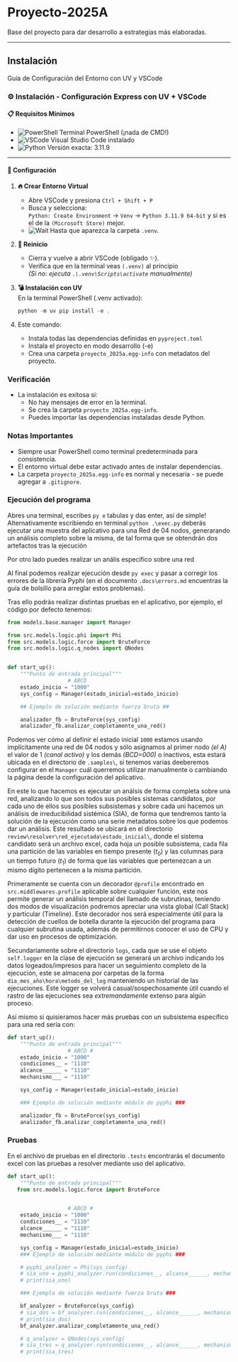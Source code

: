 # Proyecto-2025A

Base del proyecto para dar desarrollo a estrategias más elaboradas.

---

## Instalación

Guía de Configuración del Entorno con UV y VSCode

### ⚙️ Instalación - Configuración Express con UV + VSCode

#### 📋 **Requisitos Mínimos**
- ![PowerShell](https://img.shields.io/badge/-PowerShell-blue?style=flat-square) Terminal PowerShell (¡nada de CMD!)
- ![VSCode](https://img.shields.io/badge/-VSCode-007ACC?logo=visualstudiocode&style=flat-square) Visual Studio Code instalado
- ![Python](https://img.shields.io/badge/-Python%203.11.9-3776AB?logo=python&style=flat-square) Versión exacta: 3.11.9

---

#### 🚀 **Configuración**

1. **🔥 Crear Entorno Virtual**  
   - Abre VSCode y presiona `Ctrl + Shift + P`
   - Busca y selecciona:  
     `Python: Create Environment` → `Venv` → `Python 3.11.9 64-bit` y si es el de la `(Microsoft Store)` mejor.
   - ![Wait](https://img.shields.io/badge/-ESPERA_5_segundos-important) Hasta que aparezca la carpeta `.venv`.

2. **🔄 Reinicio**
   - Cierra y vuelve a abrir VSCode (obligado ✨).
   - Verifica que en la terminal veas `(.venv)` al principio  
     *(Si no: ejecuta `.\.venv\Scripts\activate` manualmente)*

3. **💣 Instalación con UV**  
   En la terminal PowerShell (.venv activado):  
   ```powershell
   python -m uv pip install -e .
   ```
2. Este comando:
   - Instala todas las dependencias definidas en `pyproject.toml`
   - Instala el proyecto en modo desarrollo (-e)
   - Crea una carpeta `proyecto_2025a.egg-info` con metadatos del proyecto.

### Verificación
- La instalación es exitosa si:
  - No hay mensajes de error en la terminal.
  - Se crea la carpeta `proyecto_2025a.egg-info`.
  - Puedes importar las dependencias instaladas desde Python.

### Notas Importantes
- Siempre usar PowerShell como terminal predeterminada para consistencia.
- El entorno virtual debe estar activado antes de instalar dependencias.
- La carpeta `proyecto_2025a.egg-info` es normal y necesaria - se puede agregar a `.gitignore`.

### Ejecución del programa

Abres una terminal, escribes `py e` tabulas y das enter, así de simple! Alternativamente escribiendo en terminal `python .\exec.py` deberás ejecutar una muestra del aplicativo para una Red de 04 nodos, generarando un análisis completo sobre la misma, de tal forma que se obtendrán dos artefactos tras la ejecución

Por otro lado puedes realizar un anális específico sobre una red

Al final podemos realizar ejecución desde `py exec` y pasar a corregir los errores de la librería Pyphi (en el documento `.docs\errors.md` encuentras la guía de bolsillo para arreglar estos problemas).

Tras ello podrás realizar distintas pruebas en el aplicativo, por ejemplo, el código por defecto tenemos:

```py
from models.base.manager import Manager

from src.models.logic.phi import Phi
from src.models.logic.force import BruteForce
from src.models.logic.q_nodes import QNodes


def start_up():
    """Punto de entrada principal"""
                   # ABCD
    estado_inicio = "1000"
    sys_config = Manager(estado_inicial=estado_inicio)

    ## Ejemplo de solución mediante fuerza bruta ##

    analizador_fb = BruteForce(sys_config)
    analizador_fb.analizar_completamente_una_red()
```

Podemos ver cómo al definir el estado inicial `1000` estamos usando implícitamente una red de 04 nodos y sólo asignamos al primer nodo _(el A)_ el valor de 1 _(canal activo)_ y los demás _(BCD=000)_ o inactivos, esta estará ubicada en el directorio de `.samples\`, si tenemos varias deeberemos configurar en el `Manager` cuál querremos utilizar manualmente o cambiando la página desde la configuración del aplicativo.

En este lo que hacemos es ejecutar un análsis de forma completa sobre una red, analizando lo que son todos sus posibles sistemas candidatos, por cada uno de ellos sus posibles subsistemas y sobre cada uni hacemos un análisis de irreducibilidad sistémica (SIA), de forma que tendremos tanto la solución de la ejecución como una serie metadatos sobre los que podemos dar un análisis.
Este resultado se ubicará en el directorio `review\resolver\red_ejecutada\estado_inicial\`, donde el sistema candidato será un archivo excel, cada hoja un posible subsistema, cada fila una partición de las variables en tiempo presente $(t_0)$ y las columnas para un tiempo futuro $(t_1)$ de forma que las variables que pertenezcan a un mismo dígito pertenecen a la misma partición.

Primeramente se cuenta con un decorador `@profile` encontrado en `src.middlewares.profile` aplicable sobre cualquier función, este nos permite generar un análisis temporal del llamado de subrutinas, teniendo dos modos de visualización podremos apreciar una vista global (Call Stack) y particular (Timeline). Este decorador nos será especialmente útil para la detección de cuellos de botella durante la ejecución del programa para cualquier subrutina usada, además de permitirnos conocer el uso de CPU y dar uso en procesos de optimización.

Secundariamente sobre el directorio `logs`, cada que se use el objeto `self.logger` en la clase de ejecución se generará un archivo indicando los datos logeados/impresos para hacer un seguimiento completo de la ejecución, este se almacena por carpetas de la forma `dia_mes_año\hora\metodo_del_log` manteniendo un historial de las ejecuciones. Este logger se volverá casual/sospechosamente útil cuando el rastro de las ejecuciones sea _extremandamente_ extenso para algún proceso.


Así mismo si quisieramos hacer más pruebas con un subsistema específico para una red sería con:
```py
def start_up():
    """Punto de entrada principal"""
                   # ABCD #
    estado_inicio = "1000"
    condiciones__ = "1110"
    alcance______ = "1110"
    mechanismo___ = "1110"

    sys_config = Manager(estado_inicial=estado_inicio)

    ### Ejemplo de solución mediante módulo de pyphi ###

    analizador_fb = BruteForce(sys_config)
    analizador_fb.analizar_completamente_una_red()


```

### Pruebas

En el archivo de pruebas en el directorio `.tests` encontrarás el documento excel con las pruebas a resolver mediante uso del aplicativo.


```py
def start_up():
    """Punto de entrada principal"""
   from src.models.logic.force import BruteForce


                   # ABCD #
    estado_inicio = "1000"
    condiciones__ = "1110"
    alcance______ = "1110"
    mechanismo___ = "1110"

    sys_config = Manager(estado_inicial=estado_inicio)
    ### Ejemplo de solución mediante módulo de pyphi ###

    # pyphi_analyzer = Phi(sys_config)
    # sia_uno = pyphi_analyzer.run(condiciones__, alcance______, mechanismo___)
    # print(sia_uno)

    ### Ejemplo de solución mediante fuerza bruta ###

    bf_analyzer = BruteForce(sys_config)
    # sia_dos = bf_analyzer.run(condiciones__, alcance______, mechanismo___)
    # print(sia_dos)
    bf_analyzer.analizar_completamente_una_red()

    # q_analyzer = QNodes(sys_config)
    # sia_tres = q_analyzer.run(condiciones__, alcance______, mechanismo___)
    # print(sia_tres)
```